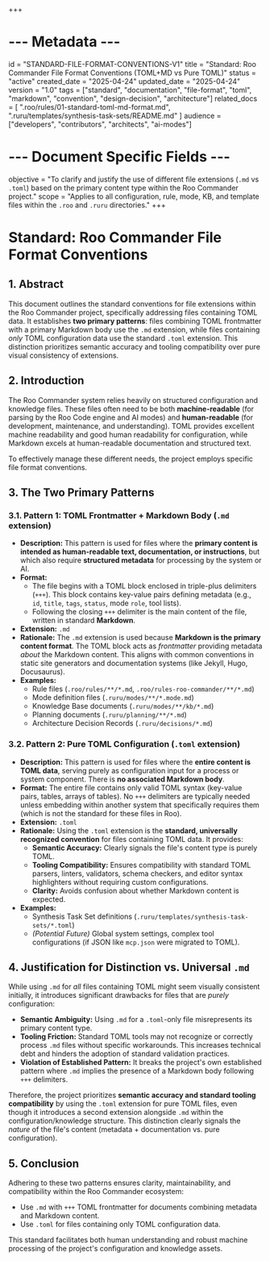 +++
# --- Metadata ---
id = "STANDARD-FILE-FORMAT-CONVENTIONS-V1"
title = "Standard: Roo Commander File Format Conventions (TOML+MD vs Pure TOML)"
status = "active"
created_date = "2025-04-24"
updated_date = "2025-04-24"
version = "1.0"
tags = ["standard", "documentation", "file-format", "toml", "markdown", "convention", "design-decision", "architecture"]
related_docs = [
    ".roo/rules/01-standard-toml-md-format.md",
    ".ruru/templates/synthesis-task-sets/README.md"
]
audience = ["developers", "contributors", "architects", "ai-modes"]
# --- Document Specific Fields ---
objective = "To clarify and justify the use of different file extensions (`.md` vs `.toml`) based on the primary content type within the Roo Commander project."
scope = "Applies to all configuration, rule, mode, KB, and template files within the `.roo` and `.ruru` directories."
+++

# Standard: Roo Commander File Format Conventions

## 1. Abstract

This document outlines the standard conventions for file extensions within the Roo Commander project, specifically addressing files containing TOML data. It establishes **two primary patterns**: files combining TOML frontmatter with a primary Markdown body use the `.md` extension, while files containing *only* TOML configuration data use the standard `.toml` extension. This distinction prioritizes semantic accuracy and tooling compatibility over pure visual consistency of extensions.

## 2. Introduction

The Roo Commander system relies heavily on structured configuration and knowledge files. These files often need to be both **machine-readable** (for parsing by the Roo Code engine and AI modes) and **human-readable** (for development, maintenance, and understanding). TOML provides excellent machine readability and good human readability for configuration, while Markdown excels at human-readable documentation and structured text.

To effectively manage these different needs, the project employs specific file format conventions.

## 3. The Two Primary Patterns

### 3.1. Pattern 1: TOML Frontmatter + Markdown Body (`.md` extension)

*   **Description:** This pattern is used for files where the **primary content is intended as human-readable text, documentation, or instructions**, but which also require **structured metadata** for processing by the system or AI.
*   **Format:**
    *   The file begins with a TOML block enclosed in triple-plus delimiters (`+++`). This block contains key-value pairs defining metadata (e.g., `id`, `title`, `tags`, `status`, mode `role`, tool lists).
    *   Following the closing `+++` delimiter is the main content of the file, written in standard **Markdown**.
*   **Extension:** `.md`
*   **Rationale:** The `.md` extension is used because **Markdown is the primary content format**. The TOML block acts as *frontmatter* providing metadata *about* the Markdown content. This aligns with common conventions in static site generators and documentation systems (like Jekyll, Hugo, Docusaurus).
*   **Examples:**
    *   Rule files (`.roo/rules/**/*.md`, `.roo/rules-roo-commander/**/*.md`)
    *   Mode definition files (`.ruru/modes/**/*.mode.md`)
    *   Knowledge Base documents (`.ruru/modes/**/kb/*.md`)
    *   Planning documents (`.ruru/planning/**/*.md`)
    *   Architecture Decision Records (`.ruru/decisions/*.md`)

### 3.2. Pattern 2: Pure TOML Configuration (`.toml` extension)

*   **Description:** This pattern is used for files where the **entire content is TOML data**, serving purely as configuration input for a process or system component. There is **no associated Markdown body**.
*   **Format:** The entire file contains only valid TOML syntax (key-value pairs, tables, arrays of tables). No `+++` delimiters are typically needed unless embedding within another system that specifically requires them (which is not the standard for these files in Roo).
*   **Extension:** `.toml`
*   **Rationale:** Using the `.toml` extension is the **standard, universally recognized convention** for files containing TOML data. It provides:
    *   **Semantic Accuracy:** Clearly signals the file's content type is purely TOML.
    *   **Tooling Compatibility:** Ensures compatibility with standard TOML parsers, linters, validators, schema checkers, and editor syntax highlighters without requiring custom configurations.
    *   **Clarity:** Avoids confusion about whether Markdown content is expected.
*   **Examples:**
    *   Synthesis Task Set definitions (`.ruru/templates/synthesis-task-sets/*.toml`)
    *   *(Potential Future)* Global system settings, complex tool configurations (if JSON like `mcp.json` were migrated to TOML).

## 4. Justification for Distinction vs. Universal `.md`

While using `.md` for *all* files containing TOML might seem visually consistent initially, it introduces significant drawbacks for files that are *purely* configuration:

*   **Semantic Ambiguity:** Using `.md` for a `.toml`-only file misrepresents its primary content type.
*   **Tooling Friction:** Standard TOML tools may not recognize or correctly process `.md` files without specific workarounds. This increases technical debt and hinders the adoption of standard validation practices.
*   **Violation of Established Pattern:** It breaks the project's own established pattern where `.md` implies the presence of a Markdown body following `+++` delimiters.

Therefore, the project prioritizes **semantic accuracy and standard tooling compatibility** by using the `.toml` extension for pure TOML files, even though it introduces a second extension alongside `.md` within the configuration/knowledge structure. This distinction clearly signals the *nature* of the file's content (metadata + documentation vs. pure configuration).

## 5. Conclusion

Adhering to these two patterns ensures clarity, maintainability, and compatibility within the Roo Commander ecosystem:

*   Use `.md` with `+++` TOML frontmatter for documents combining metadata and Markdown content.
*   Use `.toml` for files containing only TOML configuration data.

This standard facilitates both human understanding and robust machine processing of the project's configuration and knowledge assets.